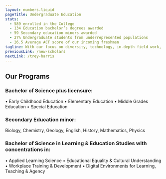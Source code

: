 ```yaml
---
layout: numbers.liquid
pageTitle: Undergraduate Education
stats: 
  - 589 enrolled in the College
  - 134 Education bachelor’s degrees awarded
  - 59 Secondary education minors awarded
  - 27% Undergraduate students from underrepresented populations
  - 26.5 Average ACT score of our incoming freshmen
tagline: With our focus on diversity, technology, in-depth field work, and research, our graduates are prepared to succeed and lead from the classroom to the boardroom.
previousLink: /new-scholars
nextLink: /trey-harris
---
```


## Our Programs

### Bachelor of Science plus licensure:
• Early Childhood Education
• Elementary Education
• Middle Grades Education
• Special Education

### Secondary Education minor:
Biology, Chemistry, Geology, English, History, Mathematics, Physics

### Bachelor of Science in Learning & Education Studies with concentrations in:
• Applied Learning Science
• Educational Equality & Cultural Understanding
• Workplace Training & Development
• Digital Environments for Learning, Teaching & Agency